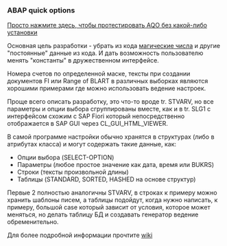 ### ABAP quick options
[Просто нажмите здесь, чтобы протестировать AQO без какой-либо установки](https://htmlpreview.github.io/?https://github.com/bizhuka/aqo/blob/master/src/z_aqo_index_html.w3mi.data.html)

Основная цель разработки - убрать из кода [магические числа](https://ru.wikipedia.org/wiki/%D0%9C%D0%B0%D0%B3%D0%B8%D1%87%D0%B5%D1%81%D0%BA%D0%BE%D0%B5_%D1%87%D0%B8%D1%81%D0%BB%D0%BE_(%D0%BF%D1%80%D0%BE%D0%B3%D1%80%D0%B0%D0%BC%D0%BC%D0%B8%D1%80%D0%BE%D0%B2%D0%B0%D0%BD%D0%B8%D0%B5)#Плохая+практика+программирования) и другие "постоянные" данные из кода. И дать возможность пользователю менять "константы" в дружественном интерфейсе.

Номера счетов по определенной маске, тексты при создании документов FI или Range of BLART в различных выборках являются хорошими примерами где можно использовать ведение настроек.

Проще всего описать разработку, это что-то вроде tr. STVARV, но все параметры и опции выбора сгруппированы вместе, как и в tr. SLG1 с интерфейсом схожим с SAP Fiori который непосредственно отображается в SAP GUI через CL_GUI_HTML_VIEWER.

В самой программе настройки обычно хранятся в структурах (либо в атрибутах класса) и могут содержать такие данные, как:
* Опции выбора (SELECT-OPTION)
* Параметры (любое простое значение как дата, время или BUKRS)
* Строки (тексты произвольной длины)
* Таблицы (STANDARD, SORTED, HASHED на основе структур)

Первые 2 полностью аналогичны STVARV, в строках к примеру можно хранить шаблоны писем, а таблицы подойдут, когда нужно написать, к примеру, большой case который зависит от условия, которое может меняться, но делать таблицу БД и создавать генератор ведение обременительно.

Для более подробной информации прочтите [wiki](https://github.com/bizhuka/aqo/wiki)
